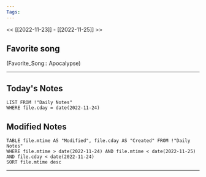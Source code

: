```yaml
---
Tags:
---
```

<< [[2022-11-23]] - [[2022-11-25]] >>
## Favorite song
(Favorite_Song:: Apocalypse)
___
## Today's Notes
```dataview
LIST FROM !"Daily Notes"
WHERE file.cday = date(2022-11-24)
```
## Modified Notes
```dataview
TABLE file.mtime AS "Modified", file.cday AS "Created" FROM !"Daily Notes" 
WHERE file.mtime > date(2022-11-24) AND file.mtime < date(2022-11-25) AND file.cday < date(2022-11-24)
SORT file.mtime desc
```
___

